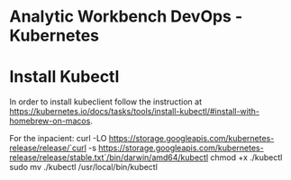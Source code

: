 # Analytic Workbench DevOps - Kubernetes

# Install Kubectl
In order to install kubeclient follow the instruction at https://kubernetes.io/docs/tasks/tools/install-kubectl/#install-with-homebrew-on-macos.

For the inpacient: 
	curl -LO https://storage.googleapis.com/kubernetes-release/release/`curl -s https://storage.googleapis.com/kubernetes-release/release/stable.txt`/bin/darwin/amd64/kubectl
	chmod +x ./kubectl
	sudo mv ./kubectl /usr/local/bin/kubectl

